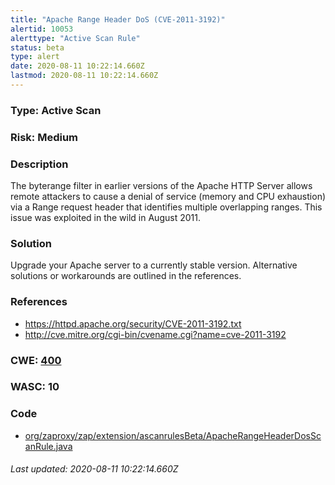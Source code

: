 ```yaml
---
title: "Apache Range Header DoS (CVE-2011-3192)"
alertid: 10053
alerttype: "Active Scan Rule"
status: beta
type: alert
date: 2020-08-11 10:22:14.660Z
lastmod: 2020-08-11 10:22:14.660Z
---
```

### Type: Active Scan

### Risk: Medium

### Description

The byterange filter in earlier versions of the Apache HTTP Server allows remote attackers to cause a denial of service (memory and CPU exhaustion) via a Range request header that identifies multiple overlapping ranges. This issue was exploited in the wild in August 2011.

### Solution

Upgrade your Apache server to a currently stable version. Alternative solutions or workarounds are outlined in the references. 

### References

* https://httpd.apache.org/security/CVE-2011-3192.txt
* http://cve.mitre.org/cgi-bin/cvename.cgi?name=cve-2011-3192

### CWE: [400](https://cwe.mitre.org/data/definitions/400.html)

### WASC:  10

### Code

 * [org/zaproxy/zap/extension/ascanrulesBeta/ApacheRangeHeaderDosScanRule.java](https://github.com/zaproxy/zap-extensions/blob/master/addOns/ascanrulesBeta/src/main/java/org/zaproxy/zap/extension/ascanrulesBeta/ApacheRangeHeaderDosScanRule.java)

###### Last updated: 2020-08-11 10:22:14.660Z
